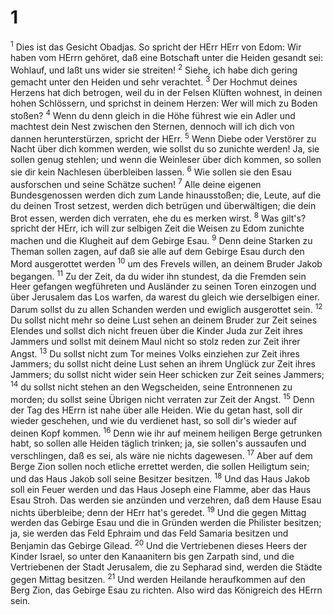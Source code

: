 # 1
<sup>1</sup> Dies ist das Gesicht Obadjas. So spricht der HErr HErr von Edom: Wir haben vom HErrn gehöret, daß eine Botschaft unter die Heiden gesandt sei: Wohlauf, und laßt uns wider sie streiten! <sup>2</sup> Siehe, ich habe dich gering gemacht unter den Heiden und sehr verachtet. <sup>3</sup> Der Hochmut deines Herzens hat dich betrogen, weil du in der Felsen Klüften wohnest, in deinen hohen Schlössern, und sprichst in deinem Herzen: Wer will mich zu Boden stoßen? <sup>4</sup> Wenn du denn gleich in die Höhe führest wie ein Adler und machtest dein Nest zwischen den Sternen, dennoch will ich dich von dannen herunterstürzen, spricht der HErr. <sup>5</sup> Wenn Diebe oder Verstörer zu Nacht über dich kommen werden, wie sollst du so zunichte werden! Ja, sie sollen genug stehlen; und wenn die Weinleser über dich kommen, so sollen sie dir kein Nachlesen überbleiben lassen. <sup>6</sup> Wie sollen sie den Esau ausforschen und seine Schätze suchen! <sup>7</sup> Alle deine eigenen Bundesgenossen werden dich zum Lande hinausstoßen; die, Leute, auf die du deinen Trost setzest, werden dich betrügen und überwältigen; die dein Brot essen, werden dich verraten, ehe du es merken wirst. <sup>8</sup> Was gilt's? spricht der HErr, ich will zur selbigen Zeit die Weisen zu Edom zunichte machen und die Klugheit auf dem Gebirge Esau. <sup>9</sup> Denn deine Starken zu Theman sollen zagen, auf daß sie alle auf dem Gebirge Esau durch den Mord ausgerottet werden <sup>10</sup> um des Frevels willen, an deinem Bruder Jakob begangen. <sup>11</sup> Zu der Zeit, da du wider ihn stundest, da die Fremden sein Heer gefangen wegführeten und Ausländer zu seinen Toren einzogen und über Jerusalem das Los warfen, da warest du gleich wie derselbigen einer. Darum sollst du zu allen Schanden werden und ewiglich ausgerottet sein. <sup>12</sup> Du sollst nicht mehr so deine Lust sehen an deinem Bruder zur Zeit seines Elendes und sollst dich nicht freuen über die Kinder Juda zur Zeit ihres Jammers und sollst mit deinem Maul nicht so stolz reden zur Zeit ihrer Angst. <sup>13</sup> Du sollst nicht zum Tor meines Volks einziehen zur Zeit ihres Jammers; du sollst nicht deine Lust sehen an ihrem Unglück zur Zeit ihres Jammers; du sollst nicht wider sein Heer schicken zur Zeit seines Jammers; <sup>14</sup> du sollst nicht stehen an den Wegscheiden, seine Entronnenen zu morden; du sollst seine Übrigen nicht verraten zur Zeit der Angst. <sup>15</sup> Denn der Tag des HErrn ist nahe über alle Heiden. Wie du getan hast, soll dir wieder geschehen, und wie du verdienet hast, so soll dir's wieder auf deinen Kopf kommen. <sup>16</sup> Denn wie ihr auf meinem heiligen Berge getrunken habt, so sollen alle Heiden täglich trinken; ja, sie sollen's aussaufen und verschlingen, daß es sei, als wäre nie nichts dagewesen. <sup>17</sup> Aber auf dem Berge Zion sollen noch etliche errettet werden, die sollen Heiligtum sein; und das Haus Jakob soll seine Besitzer besitzen. <sup>18</sup> Und das Haus Jakob soll ein Feuer werden und das Haus Joseph eine Flamme, aber das Haus Esau Stroh. Das werden sie anzünden und verzehren, daß dem Hause Esau nichts überbleibe; denn der HErr hat's geredet. <sup>19</sup> Und die gegen Mittag werden das Gebirge Esau und die in Gründen werden die Philister besitzen; ja, sie werden das Feld Ephraim und das Feld Samaria besitzen und Benjamin das Gebirge Gilead. <sup>20</sup> Und die Vertriebenen dieses Heers der Kinder Israel, so unter den Kanaanitern bis gen Zarpath sind, und die Vertriebenen der Stadt Jerusalem, die zu Sepharad sind, werden die Städte gegen Mittag besitzen. <sup>21</sup> Und werden Heilande heraufkommen auf den Berg Zion, das Gebirge Esau zu richten. Also wird das Königreich des HErrn sein.